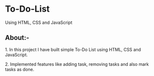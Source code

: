# To-Do-List
<p>Using HTML, CSS and JavaScript</p>
<h2>About:-</h2>
<p>1. In this project I have built simple To-Do List using HTML, CSS and JavaScript.</p>
<p>2. Implemented features like adding task, removing tasks and also mark tasks as done.</p>
